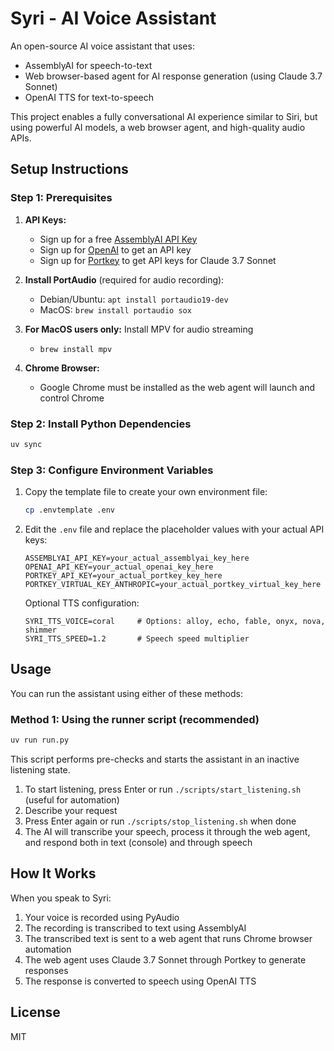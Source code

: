 # Syri - AI Voice Assistant

An open-source AI voice assistant that uses:
- AssemblyAI for speech-to-text
- Web browser-based agent for AI response generation (using Claude 3.7 Sonnet)
- OpenAI TTS for text-to-speech

This project enables a fully conversational AI experience similar to Siri, but using powerful AI models, a web browser agent, and high-quality audio APIs.

## Setup Instructions

### Step 1: Prerequisites

1. **API Keys:**
   - Sign up for a free [AssemblyAI API Key](https://www.assemblyai.com)
   - Sign up for [OpenAI](https://platform.openai.com) to get an API key
   - Sign up for [Portkey](https://portkey.ai) to get API keys for Claude 3.7 Sonnet

2. **Install PortAudio** (required for audio recording):
   - Debian/Ubuntu: `apt install portaudio19-dev`
   - MacOS: `brew install portaudio sox`

3. **For MacOS users only:** Install MPV for audio streaming
   - `brew install mpv`

4. **Chrome Browser:**
   - Google Chrome must be installed as the web agent will launch and control Chrome

### Step 2: Install Python Dependencies

```bash
uv sync
```

### Step 3: Configure Environment Variables

1. Copy the template file to create your own environment file:
   ```bash
   cp .envtemplate .env
   ```

2. Edit the `.env` file and replace the placeholder values with your actual API keys:
   ```
   ASSEMBLYAI_API_KEY=your_actual_assemblyai_key_here
   OPENAI_API_KEY=your_actual_openai_key_here
   PORTKEY_API_KEY=your_actual_portkey_key_here
   PORTKEY_VIRTUAL_KEY_ANTHROPIC=your_actual_portkey_virtual_key_here
   ```

   Optional TTS configuration:
   ```
   SYRI_TTS_VOICE=coral     # Options: alloy, echo, fable, onyx, nova, shimmer
   SYRI_TTS_SPEED=1.2       # Speech speed multiplier
   ```

## Usage

You can run the assistant using either of these methods:

### Method 1: Using the runner script (recommended)

```bash
uv run run.py
```

This script performs pre-checks and starts the assistant in an inactive listening state.

1. To start listening, press Enter or run `./scripts/start_listening.sh` (useful for automation)
2. Describe your request
3. Press Enter again or run `./scripts/stop_listening.sh` when done
4. The AI will transcribe your speech, process it through the web agent, and respond both in text (console) and through speech

## How It Works

When you speak to Syri:
1. Your voice is recorded using PyAudio
2. The recording is transcribed to text using AssemblyAI
3. The transcribed text is sent to a web agent that runs Chrome browser automation
4. The web agent uses Claude 3.7 Sonnet through Portkey to generate responses
5. The response is converted to speech using OpenAI TTS

## License

MIT 